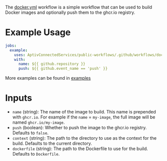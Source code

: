 The [docker.yml](../docker.yml) workflow is a simple workflow that can be used to build Docker images and optionally push them to the ghcr.io registry.

# Example Usage
```yaml
jobs:
  example:
    uses: AptivConnectedServices/public-workflows/.github/workflows/docker.yml@docker-v1
    with:
      name: ${{ github.repository }}
      push: ${{ github.event_name == 'push' }}
```

More examples can be found in [examples](examples/)

# Inputs
- `name` (string): The name of the image to build. This name is prepended with `ghcr.io`. For example if the `name` = `my-image`, the full image will be named `ghcr.io/my-image`.
- `push` (boolean): Whether to push the image to the ghcr.io registry. Defaults to `false`.
- `context` (string): The path to the directory to use as the context for the build. Defaults to the current directory.
- `dockerfile` (string): The path to the Dockerfile to use for the build. Defaults to `Dockerfile`.
